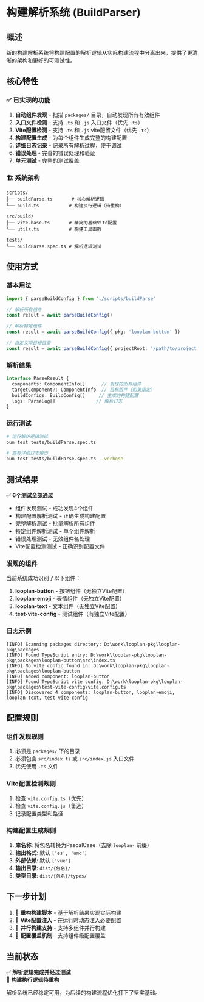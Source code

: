 # 构建解析系统 (BuildParser)

## 概述

新的构建解析系统将构建配置的解析逻辑从实际构建流程中分离出来，提供了更清晰的架构和更好的可测试性。

## 核心特性

### ✅ 已实现的功能

1. **自动组件发现** - 扫描 `packages/` 目录，自动发现所有有效组件
2. **入口文件检测** - 支持 `.ts` 和 `.js` 入口文件（优先 `.ts`）
3. **Vite配置检测** - 支持 `.ts` 和 `.js` vite配置文件（优先 `.ts`）
4. **构建配置生成** - 为每个组件生成完整的构建配置
5. **详细日志记录** - 记录所有解析过程，便于调试
6. **错误处理** - 完善的错误处理和验证
7. **单元测试** - 完整的测试覆盖

### 🏗️ 系统架构

```
scripts/
├── buildParse.ts       # 核心解析逻辑
└── build.ts           # 构建执行逻辑（待重构）

src/build/
├── vite.base.ts       # 精简的基础Vite配置
└── utils.ts           # 构建工具函数

tests/
└── buildParse.spec.ts # 解析逻辑测试
```

## 使用方式

### 基本用法

```typescript
import { parseBuildConfig } from './scripts/buildParse'

// 解析所有组件
const result = await parseBuildConfig()

// 解析特定组件
const result = await parseBuildConfig({ pkg: 'looplan-button' })

// 自定义项目根目录
const result = await parseBuildConfig({ projectRoot: '/path/to/project' })
```

### 解析结果

```typescript
interface ParseResult {
  components: ComponentInfo[]      // 发现的所有组件
  targetComponent?: ComponentInfo  // 目标组件（如果指定）
  buildConfigs: BuildConfig[]     // 生成的构建配置
  logs: ParseLog[]               // 解析日志
}
```

### 运行测试

```bash
# 运行解析逻辑测试
bun test tests/buildParse.spec.ts

# 查看详细日志输出
bun test tests/buildParse.spec.ts --verbose
```

## 测试结果

✅ **6个测试全部通过**

- 组件发现测试 - 成功发现4个组件
- 构建配置解析测试 - 正确生成构建配置
- 完整解析测试 - 批量解析所有组件
- 特定组件解析测试 - 单个组件解析
- 错误处理测试 - 无效组件名处理
- Vite配置检测测试 - 正确识别配置文件

### 发现的组件

当前系统成功识别了以下组件：

1. **looplan-button** - 按钮组件（无独立Vite配置）
2. **looplan-emoji** - 表情组件（无独立Vite配置）
3. **looplan-text** - 文本组件（无独立Vite配置）
4. **test-vite-config** - 测试组件（有独立Vite配置）

### 日志示例

```
[INFO] Scanning packages directory: D:\work\looplan-pkg\looplan-pkg\packages
[INFO] Found TypeScript entry: D:\work\looplan-pkg\looplan-pkg\packages\looplan-button\src\index.ts
[INFO] No vite config found in: D:\work\looplan-pkg\looplan-pkg\packages\looplan-button
[INFO] Added component: looplan-button
[INFO] Found TypeScript vite config: D:\work\looplan-pkg\looplan-pkg\packages\test-vite-config\vite.config.ts
[INFO] Discovered 4 components: looplan-button, looplan-emoji, looplan-text, test-vite-config
```

## 配置规则

### 组件发现规则

1. 必须是 `packages/` 下的目录
2. 必须包含 `src/index.ts` 或 `src/index.js` 入口文件
3. 优先使用 `.ts` 文件

### Vite配置检测规则

1. 检查 `vite.config.ts`（优先）
2. 检查 `vite.config.js`（备选）
3. 记录配置类型和路径

### 构建配置生成规则

1. **库名称**: 将包名转换为PascalCase（去除 `looplan-` 前缀）
2. **输出格式**: 默认 `['es', 'umd']`
3. **外部依赖**: 默认 `['vue']`
4. **输出目录**: `dist/{包名}/`
5. **类型目录**: `dist/{包名}/types/`

## 下一步计划

1. 🔄 **重构构建脚本** - 基于解析结果实现实际构建
2. 🔄 **Vite配置注入** - 在运行时动态注入必要配置
3. 🔄 **并行构建支持** - 支持多组件并行构建
4. 🔄 **配置覆盖机制** - 支持组件级配置覆盖

## 当前状态

✅ **解析逻辑完成并经过测试**  
🔄 **构建执行逻辑待重构**

解析系统已经稳定可用，为后续的构建流程优化打下了坚实基础。